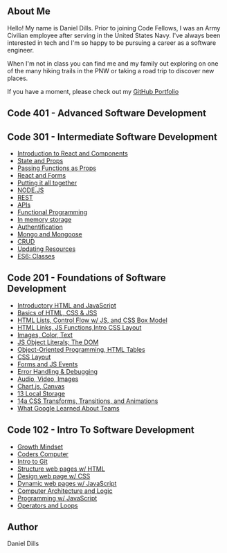 ## About Me
Hello! My name is Daniel Dills. Prior to joining Code Fellows, I was an Army Civilian employee after serving in the United States Navy. I've always been interested in tech and I'm so happy to be pursuing a career as a software engineer.

When I'm not in class you can find me and my family out exploring on one of the many hiking trails in the PNW or taking a road trip to discover new places.

If you have a moment, please check out my [GitHub Portfolio](https://github.com/danieldills)

## Code 401 - Advanced Software Development

## Code 301 - Intermediate Software Development

- [Introduction to React and Components](class1.md)
- [State and Props](class2.md)
- [Passing Functions as Props](class3.md)
- [React and Forms](class4.md)
- [Putting it all together](class5.md)
- [NODE.JS](class6.md)
- [REST](class7.md)
- [APIs](class8.md)
- [Functional Programming](class9.md)
- [In memory storage](class10.md)
- [Authentification](class11.md)
- [Mongo and Mongoose](class12.md)
- [CRUD](class13.md)
- [Updating Resources](class14.md)
- [ES6: Classes](class15.md)

## Code 201 - Foundations of Software Development

- [Introductory HTML and JavaScript](class-01.md)
- [Basics of HTML, CSS & JSS](class-02.md)
- [HTML Lists, Control Flow w/ JS, and CSS Box Model](class-03.md)
- [HTML Links, JS Functions,Intro CSS Layout](class-04.md)
- [Images, Color, Text](class-05.md)
- [JS Object Literals; The DOM](class-06.md)
- [Object-Oriented Programming, HTML Tables](class-07.md)
- [CSS Layout](class-08.md)
- [Forms and JS Events](class-09.md)
- [Error Handling & Debugging](class-10.md)
- [Audio, Video, Images](class-11.md)
- [Chart.js, Canvas](class-12.md)
- [13 Local Storage](class-13.md)
- [14a CSS Transforms, Transitions, and Animations](class-14.md)
- [What Google Learned About Teams](class-15.md)

## Code 102 - Intro To Software Development

- [Growth Mindset](class01.md)
- [Coders Computer](class02.md)
- [Intro to Git](class03.md)
- [Structure web pages w/ HTML](class04.md)
- [Design web page w/ CSS](class05.md)
- [Dynamic web pages w/ JavaScript](class06a.md)
- [Computer Architecture and Logic](class06b.md)
- [Programming w/ JavaScript](class07.md)
- [Operators and Loops](class08.md)

## Author
Daniel Dills
